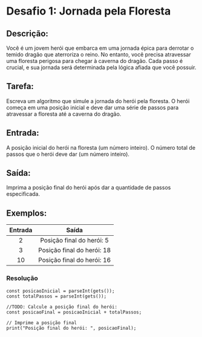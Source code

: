 # Desafio 1: Jornada pela Floresta

## Descrição:
Você é um jovem herói que embarca em uma jornada épica para derrotar o temido dragão que aterroriza o reino. No entanto, você precisa atravessar uma floresta perigosa para chegar à caverna do dragão. Cada passo é crucial, e sua jornada será determinada pela lógica afiada que você possuir.

## Tarefa:
Escreva um algoritmo que simule a jornada do herói pela floresta. O herói começa em uma posição inicial e deve dar uma série de passos para atravessar a floresta até a caverna do dragão.

## Entrada:
A posição inicial do herói na floresta (um número inteiro).
O número total de passos que o herói deve dar (um número inteiro).

## Saída:
Imprima a posição final do herói após dar a quantidade de passos especificada.

## Exemplos:
| Entrada |          Saída               |
|:-------:|:---------------------------:|
|    2    | Posição final do herói: 5   |
|    3    | Posição final do herói: 18  |
|   10    | Posição final do herói: 16  |


### Resolução
```
const posicaoInicial = parseInt(gets());
const totalPassos = parseInt(gets());

//TODO: Calcule a posição final do herói:
const posicaoFinal = posicaoInicial + totalPassos;

// Imprime a posição final
print("Posição final do herói: ", posicaoFinal);
```
